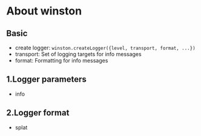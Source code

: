 # About winston
## Basic 
- create logger: `winston.createLogger({level, transport, format, ...})`
- transport: Set of logging targets for info messages
- format: Formatting for info messages

## 1.Logger parameters
- info

## 2.Logger format
- splat 
